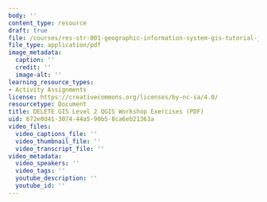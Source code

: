 ```yaml
---
body: ''
content_type: resource
draft: true
file: /courses/res-str-001-geographic-information-system-gis-tutorial-january-iap-2022/mitres_str001iap22_gis_level2_qgis_exercises.pdf
file_type: application/pdf
image_metadata:
  caption: ''
  credit: ''
  image-alt: ''
learning_resource_types:
- Activity Assignments
license: https://creativecommons.org/licenses/by-nc-sa/4.0/
resourcetype: Document
title: DELETE GIS Level 2 QGIS Workshop Exercises (PDF)
uid: 672e0d41-3074-44a5-90b5-8ca6eb21363a
video_files:
  video_captions_file: ''
  video_thumbnail_file: ''
  video_transcript_file: ''
video_metadata:
  video_speakers: ''
  video_tags: ''
  youtube_description: ''
  youtube_id: ''
---
```

